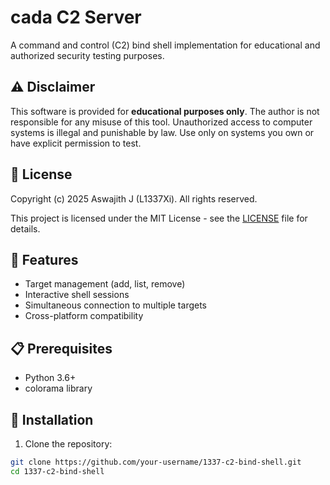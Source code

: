 # cada C2 Server

A command and control (C2) bind shell implementation for educational and authorized security testing purposes.

## ⚠️ Disclaimer

This software is provided for **educational purposes only**. The author is not responsible for any misuse of this tool. Unauthorized access to computer systems is illegal and punishable by law. Use only on systems you own or have explicit permission to test.

## 📝 License

Copyright (c) 2025 Aswajith J (L1337Xi). All rights reserved.

This project is licensed under the MIT License - see the [LICENSE](LICENSE) file for details.

## 🚀 Features

- Target management (add, list, remove)
- Interactive shell sessions
- Simultaneous connection to multiple targets
- Cross-platform compatibility

## 📋 Prerequisites

- Python 3.6+
- colorama library

## 🔧 Installation

1. Clone the repository:
```bash
git clone https://github.com/your-username/1337-c2-bind-shell.git
cd 1337-c2-bind-shell
